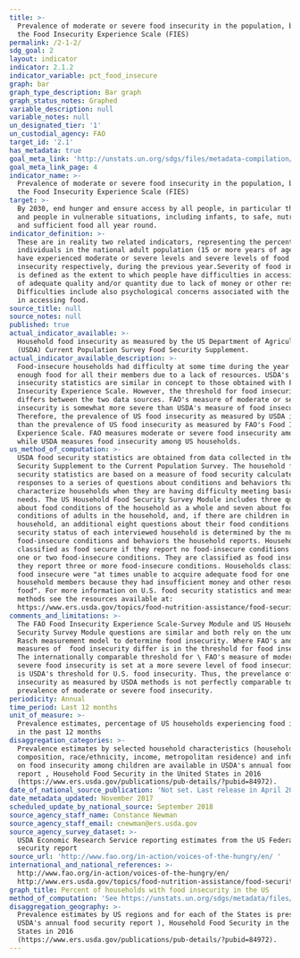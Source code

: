 ```yaml
---
title: >-
  Prevalence of moderate or severe food insecurity in the population, based on
  the Food Insecurity Experience Scale (FIES)
permalink: /2-1-2/
sdg_goal: 2
layout: indicator
indicator: 2.1.2
indicator_variable: pct_food_insecure
graph: bar
graph_type_description: Bar graph
graph_status_notes: Graphed
variable_description: null
variable_notes: null
un_designated_tier: '1'
un_custodial_agency: FAO
target_id: '2.1'
has_metadata: true
goal_meta_link: 'http://unstats.un.org/sdgs/files/metadata-compilation/Metadata-Goal-2.pdf'
goal_meta_link_page: 4
indicator_name: >-
  Prevalence of moderate or severe food insecurity in the population, based on
  the Food Insecurity Experience Scale (FIES)
target: >-
  By 2030, end hunger and ensure access by all people, in particular the poor
  and people in vulnerable situations, including infants, to safe, nutritious
  and sufficient food all year round.
indicator_definition: >-
  These are in reality two related indicators, representing the percentage of
  individuals in the national adult population (15 or more years of age) that
  have experienced moderate or severe levels and severe levels of food
  insecurity respectively, during the previous year.Severity of food insecurity
  is defined as the extent to which people have difficulties in accessing food
  of adequate quality and/or quantity due to lack of money or other resources.
  Difficulties include also psychological concerns associated with the struggle
  in accessing food.
source_title: null
source_notes: null
published: true
actual_indicator_available: >-
  Household food insecurity as measured by the US Department of Agriculture's
  (USDA) Current Population Survey Food Security Supplement. 
actual_indicator_available_description: >-
  Food-insecure households had difficulty at some time during the year providing
  enough food for all their members due to a lack of resources. USDA's food
  insecurity statistics are similar in concept to those obtained with FAO's Food
  Insecurity Experience Scale. However, the threshold for food insecurity
  differs between the two data sources. FAO's measure of moderate or severe food
  insecurity is somewhat more severe than USDA's measure of food insecurity.
  Therefore, the prevalence of US food insecurity as measured by USDA is higher
  than the prevalence of US food insecurity as measured by FAO's Food Insecurity
  Experience Scale. FAO measures moderate or severe food insecurity among adults
  while USDA measures food insecurity among US households.
us_method_of_computation: >-
  USDA food security statistics are obtained from data collected in the Food
  Security Supplement to the Current Population Survey. The household food
  security statistics are based on a measure of food security calculated from
  responses to a series of questions about conditions and behaviors that
  characterize households when they are having difficulty meeting basic food
  needs. The US Household Food Security Survey Module includes three questions
  about food conditions of the household as a whole and seven about food
  conditions of adults in the household, and, if there are children in the
  household, an additional eight questions about their food conditions. The food
  security status of each interviewed household is determined by the number of
  food-insecure conditions and behaviors the household reports. Households are
  classified as food secure if they report no food-insecure conditions or only
  one or two food-insecure conditions. They are classified as food insecure if
  they report three or more food-insecure conditions. Households classified as
  food insecure were "at times unable to acquire adequate food for one or more
  household members because they had insufficient money and other resources for
  food". For more information on U.S. food security statistics and measurement
  methods see the resources available at:
  https://www.ers.usda.gov/topics/food-nutrition-assistance/food-security-in-the-us/readings/
comments_and_limitations: >-
  The FAO Food Insecurity Experience Scale-Survey Module and US Household Food
  Security Survey Module questions are similar and both rely on the underlying
  Rasch measurement model to determine food insecurity. Where FAO's and USDA's
  measures of  food insecurity differ is in the threshold for food insecurity.
  The internationally comparable threshold for \ FAO's measure of moderate or
  severe food insecurity is set at a more severe level of food insecurity than
  is USDA's threshold for U.S. food insecurity. Thus, the prevelance of food
  insecurity as measured by USDA methods is not perfectly comparable to FAO's
  prevalence of moderate or severe food insecurity.
periodicity: Annual
time_period: Last 12 months
unit_of_measure: >-
  Prevalence estimates, percentage of US households experiencing food insecurity
  in the past 12 months
disaggregation_categories: >-
  Prevalence estimates by selected household characteristics (household
  composition, race/ethnicity, income, metropolitan residence) and information
  on food insecurity among children are available in USDA's annual food security
  report , Household Food Security in the United States in 2016
  (https://www.ers.usda.gov/publications/pub-details/?pubid=84972).
date_of_national_source_publication: 'Not set. Last release in April 2016, updated in August 2016.'
date_metadata_updated: November 2017
scheduled_update_by_national_source: September 2018
source_agency_staff_name: Constance Newman
source_agency_staff_email: cnewman@ers.usda.gov
source_agency_survey_dataset: >-
  USDA Economic Research Service reporting estimates from the US Federal food
  security report
source_url: 'http://www.fao.org/in-action/voices-of-the-hungry/en/ '
international_and_national_references: >-
  http://www.fao.org/in-action/voices-of-the-hungry/en/
  http://www.ers.usda.gov/topics/food-nutrition-assistance/food-security-in-the-us.aspx
graph_title: Percent of households with food insecurity in the US
method_of_computation: 'See https://unstats.un.org/sdgs/metadata/files/Metadata-02-01-02.pdf.'
disaggregation_geography: >-
  Prevalence estimates by US regions and for each of the States is presented in
  USDA's annual food security report ), Household Food Security in the United
  States in 2016
  (https://www.ers.usda.gov/publications/pub-details/?pubid=84972).
---
```

